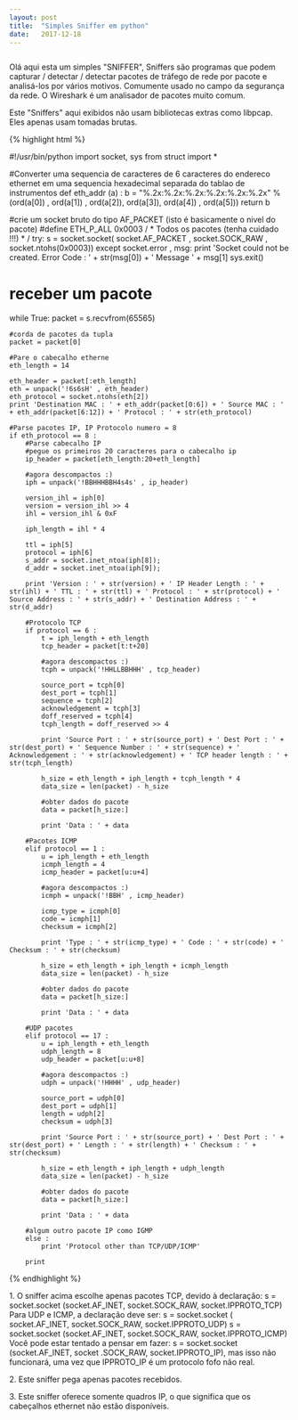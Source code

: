 ```yaml
---
layout: post
title:  "Simples Sniffer em python"
date:   2017-12-18
---
```

<figure>
	<img src="{{ '/assets/img/6785.jpg' | prepend: site.baseurl }}" alt=""> 
	
</figure>


<p class="intro"><span class="dropcap"> O</span>lá aqui esta um simples "SNIFFER", Sniffers são programas que podem capturar / detectar / detectar pacotes de tráfego de rede por pacote e analisá-los por vários motivos. Comumente usado no campo da segurança da rede. O Wireshark é um analisador de pacotes  muito comum.

Este "Sniffers" aqui exibidos não usam bibliotecas extras como libpcap. Eles apenas usam tomadas brutas.


{% highlight html %}

#!/usr/bin/python 
import socket, sys
from struct import *
 
#Converter uma sequencia de caracteres de 6 caracteres do endereco ethernet em uma sequencia hexadecimal separada do tablao de instrumentos
def eth_addr (a) :
  b = "%.2x:%.2x:%.2x:%.2x:%.2x:%.2x" % (ord(a[0]) , ord(a[1]) , ord(a[2]), ord(a[3]), ord(a[4]) , ord(a[5]))
  return b
 
#crie um socket bruto do tipo AF_PACKET (isto é basicamente o nivel do pacote)
#define ETH_P_ALL 0x0003 / * Todos os pacotes (tenha cuidado !!!) * /
try:
    s = socket.socket( socket.AF_PACKET , socket.SOCK_RAW , socket.ntohs(0x0003))
except socket.error , msg:
    print 'Socket could not be created. Error Code : ' + str(msg[0]) + ' Message ' + msg[1]
    sys.exit()
 
# receber um pacote
while True:
    packet = s.recvfrom(65565)
     
    #corda de pacotes da tupla
    packet = packet[0]
     
    #Pare o cabecalho etherne
    eth_length = 14
     
    eth_header = packet[:eth_length]
    eth = unpack('!6s6sH' , eth_header)
    eth_protocol = socket.ntohs(eth[2])
    print 'Destination MAC : ' + eth_addr(packet[0:6]) + ' Source MAC : ' + eth_addr(packet[6:12]) + ' Protocol : ' + str(eth_protocol)
 
    #Parse pacotes IP, IP Protocolo numero = 8
    if eth_protocol == 8 :
        #Parse cabecalho IP
        #pegue os primeiros 20 caracteres para o cabecalho ip
        ip_header = packet[eth_length:20+eth_length]
         
        #agora descompactos :)
        iph = unpack('!BBHHHBBH4s4s' , ip_header)
 
        version_ihl = iph[0]
        version = version_ihl >> 4
        ihl = version_ihl & 0xF
 
        iph_length = ihl * 4
 
        ttl = iph[5]
        protocol = iph[6]
        s_addr = socket.inet_ntoa(iph[8]);
        d_addr = socket.inet_ntoa(iph[9]);
 
        print 'Version : ' + str(version) + ' IP Header Length : ' + str(ihl) + ' TTL : ' + str(ttl) + ' Protocol : ' + str(protocol) + ' Source Address : ' + str(s_addr) + ' Destination Address : ' + str(d_addr)
 
        #Protocolo TCP
        if protocol == 6 :
            t = iph_length + eth_length
            tcp_header = packet[t:t+20]
 
            #agora descompactos :)
            tcph = unpack('!HHLLBBHHH' , tcp_header)
             
            source_port = tcph[0]
            dest_port = tcph[1]
            sequence = tcph[2]
            acknowledgement = tcph[3]
            doff_reserved = tcph[4]
            tcph_length = doff_reserved >> 4
             
            print 'Source Port : ' + str(source_port) + ' Dest Port : ' + str(dest_port) + ' Sequence Number : ' + str(sequence) + ' Acknowledgement : ' + str(acknowledgement) + ' TCP header length : ' + str(tcph_length)
             
            h_size = eth_length + iph_length + tcph_length * 4
            data_size = len(packet) - h_size
             
            #obter dados do pacote
            data = packet[h_size:]
             
            print 'Data : ' + data
 
        #Pacotes ICMP
        elif protocol == 1 :
            u = iph_length + eth_length
            icmph_length = 4
            icmp_header = packet[u:u+4]
 
            #agora descompactos :)
            icmph = unpack('!BBH' , icmp_header)
             
            icmp_type = icmph[0]
            code = icmph[1]
            checksum = icmph[2]
             
            print 'Type : ' + str(icmp_type) + ' Code : ' + str(code) + ' Checksum : ' + str(checksum)
             
            h_size = eth_length + iph_length + icmph_length
            data_size = len(packet) - h_size
             
            #obter dados do pacote
            data = packet[h_size:]
             
            print 'Data : ' + data
 
        #UDP pacotes
        elif protocol == 17 :
            u = iph_length + eth_length
            udph_length = 8
            udp_header = packet[u:u+8]
 
            #agora descompactos :)
            udph = unpack('!HHHH' , udp_header)
             
            source_port = udph[0]
            dest_port = udph[1]
            length = udph[2]
            checksum = udph[3]
             
            print 'Source Port : ' + str(source_port) + ' Dest Port : ' + str(dest_port) + ' Length : ' + str(length) + ' Checksum : ' + str(checksum)
             
            h_size = eth_length + iph_length + udph_length
            data_size = len(packet) - h_size
             
            #obter dados do pacote
            data = packet[h_size:]
             
            print 'Data : ' + data
 
        #algum outro pacote IP como IGMP
        else :
            print 'Protocol other than TCP/UDP/ICMP'
             
        print
{% endhighlight %}
<dl>
<dl>1. O sniffer acima escolhe apenas pacotes TCP, devido à declaração: s = socket.socket (socket.AF_INET, socket.SOCK_RAW, socket.IPPROTO_TCP) Para UDP e ICMP, a declaração deve ser: s = socket.socket ( socket.AF_INET, socket.SOCK_RAW, socket.IPPROTO_UDP) s = socket.socket (socket.AF_INET, socket.SOCK_RAW, socket.IPPROTO_ICMP) Você pode estar tentado a pensar em fazer: s = socket.socket (socket.AF_INET, socket .SOCK_RAW, socket.IPPROTO_IP), mas isso não funcionará, uma vez que IPPROTO_IP é um protocolo fofo não real. </dl>
<dl>2. Este sniffer pega apenas pacotes recebidos. </dl>
<dl>3. Este sniffer oferece somente quadros IP, o que significa que os cabeçalhos ethernet não estão disponíveis.</dl>
</dl>